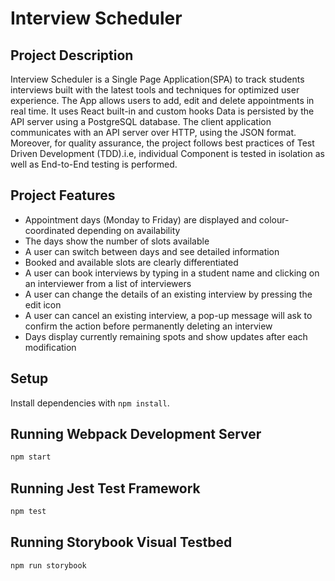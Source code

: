 # Interview Scheduler
## Project Description

Interview Scheduler is a Single Page Application(SPA) to track students interviews built with the latest tools and techniques for optimized user experience.
The App allows users to add, edit and delete appointments in real time. It uses  React built-in and custom hooks
Data is persisted by the API server using a PostgreSQL database. The client application communicates with an API server over HTTP, using the JSON format.
Moreover, for quality assurance, the project follows best practices of Test Driven Development (TDD).i.e, individual Component is tested in isolation as well as End-to-End testing is performed.

## Project Features
- Appointment days (Monday to Friday) are displayed and colour-coordinated depending on availability
- The days show the number of slots available
- A user can switch between days and see detailed information
- Booked and available slots are clearly differentiated
- A user can book interviews by typing in a student name and clicking on an interviewer from a list of interviewers
- A user can change the details of an existing interview by pressing the edit icon
- A user can cancel an existing interview, a pop-up message will ask to confirm the action before permanently deleting an interview
- Days display currently remaining spots and show updates after each modification

## Setup

Install dependencies with `npm install`.
## Running Webpack Development Server
```sh
npm start
```
## Running Jest Test Framework
```sh
npm test
```
## Running Storybook Visual Testbed
```sh
npm run storybook
```